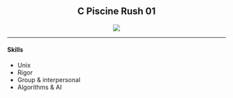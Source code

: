 <h2 align="center">C Piscine Rush 01</h2>

<p align="center">
  <a href="https://github.com/JaeSeoKim/badge42">
  <img src="https://badge42.vercel.app/api/v2/cld6lomfp00250fl5aqiuznp2/project/2494700"/>
  </a>
</p>

<hr>

<h4>Skills</h4>

- Unix
- Rigor
- Group & interpersonal
- Algorithms & AI 

